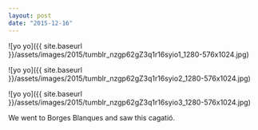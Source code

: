 ```yaml
---
layout: post
date: "2015-12-16"
---
```


![yo yo]({{ site.baseurl }}/assets/images/2015/tumblr_nzgp62gZ3q1r16syio1_1280-576x1024.jpg)

![yo yo]({{ site.baseurl }}/assets/images/2015/tumblr_nzgp62gZ3q1r16syio2_1280-576x1024.jpg)

![yo yo]({{ site.baseurl }}/assets/images/2015/tumblr_nzgp62gZ3q1r16syio3_1280-576x1024.jpg)

We went to Borges Blanques and saw this cagatió.
